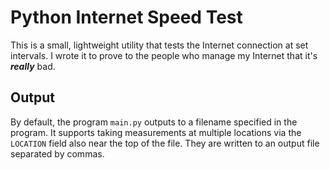 # Python Internet Speed Test

This is a small, lightweight utility that tests the Internet connection at set intervals.  I wrote it to prove to the people who manage my Internet that it's ***really*** bad.



## Output

By default, the program `main.py` outputs to a filename specified in the program.  It supports taking measurements at multiple locations via the `LOCATION` field also near the top of the file.  They are written to an output file separated by commas.  
